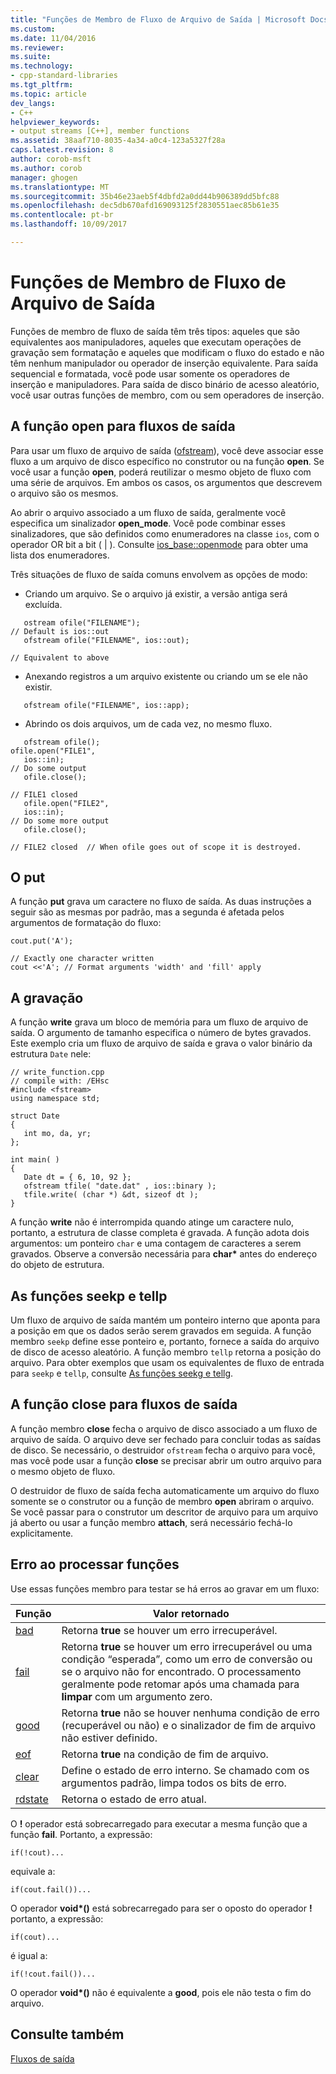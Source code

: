 ```yaml
---
title: "Funções de Membro de Fluxo de Arquivo de Saída | Microsoft Docs"
ms.custom: 
ms.date: 11/04/2016
ms.reviewer: 
ms.suite: 
ms.technology:
- cpp-standard-libraries
ms.tgt_pltfrm: 
ms.topic: article
dev_langs:
- C++
helpviewer_keywords:
- output streams [C++], member functions
ms.assetid: 38aaf710-8035-4a34-a0c4-123a5327f28a
caps.latest.revision: 8
author: corob-msft
ms.author: corob
manager: ghogen
ms.translationtype: MT
ms.sourcegitcommit: 35b46e23aeb5f4dbfd2a0dd44b906389dd5bfc88
ms.openlocfilehash: dec5db670afd169093125f2830551aec85b61e35
ms.contentlocale: pt-br
ms.lasthandoff: 10/09/2017

---
```

# <a name="output-file-stream-member-functions"></a>Funções de Membro de Fluxo de Arquivo de Saída
Funções de membro de fluxo de saída têm três tipos: aqueles que são equivalentes aos manipuladores, aqueles que executam operações de gravação sem formatação e aqueles que modificam o fluxo do estado e não têm nenhum manipulador ou operador de inserção equivalente. Para saída sequencial e formatada, você pode usar somente os operadores de inserção e manipuladores. Para saída de disco binário de acesso aleatório, você usar outras funções de membro, com ou sem operadores de inserção.  
  
## <a name="the-open-function-for-output-streams"></a>A função open para fluxos de saída  
 Para usar um fluxo de arquivo de saída ([ofstream](../standard-library/basic-ofstream-class.md)), você deve associar esse fluxo a um arquivo de disco específico no construtor ou na função **open**. Se você usar a função **open**, poderá reutilizar o mesmo objeto de fluxo com uma série de arquivos. Em ambos os casos, os argumentos que descrevem o arquivo são os mesmos.  
  
 Ao abrir o arquivo associado a um fluxo de saída, geralmente você especifica um sinalizador **open_mode**. Você pode combinar esses sinalizadores, que são definidos como enumeradores na classe `ios`, com o operador OR bit a bit ( &#124; ). Consulte [ios_base::openmode](../standard-library/ios-base-class.md#openmode) para obter uma lista dos enumeradores.  
  
 Três situações de fluxo de saída comuns envolvem as opções de modo:  
  
-   Criando um arquivo. Se o arquivo já existir, a versão antiga será excluída.  
  
 ```  
    ostream ofile("FILENAME");
// Default is ios::out  
    ofstream ofile("FILENAME", ios::out);

// Equivalent to above  
```  
  
-   Anexando registros a um arquivo existente ou criando um se ele não existir.  
  
 ```  
    ofstream ofile("FILENAME", ios::app);
```  
  
-   Abrindo os dois arquivos, um de cada vez, no mesmo fluxo.  
  
 ```  
    ofstream ofile();
ofile.open("FILE1",
    ios::in);
// Do some output  
    ofile.close();

// FILE1 closed  
    ofile.open("FILE2",
    ios::in);
// Do some more output  
    ofile.close();

// FILE2 closed  // When ofile goes out of scope it is destroyed.  
```  
  
## <a name="the-put"></a>O put
 A função **put** grava um caractere no fluxo de saída. As duas instruções a seguir são as mesmas por padrão, mas a segunda é afetada pelos argumentos de formatação do fluxo:  
  
```  
cout.put('A');

// Exactly one character written  
cout <<'A'; // Format arguments 'width' and 'fill' apply   
```  
  
## <a name="the-write"></a>A gravação
 A função **write** grava um bloco de memória para um fluxo de arquivo de saída. O argumento de tamanho especifica o número de bytes gravados. Este exemplo cria um fluxo de arquivo de saída e grava o valor binário da estrutura `Date` nele:  
  
```  
// write_function.cpp  
// compile with: /EHsc  
#include <fstream>  
using namespace std;  
  
struct Date  
{  
   int mo, da, yr;  
};  
  
int main( )  
{  
   Date dt = { 6, 10, 92 };  
   ofstream tfile( "date.dat" , ios::binary );  
   tfile.write( (char *) &dt, sizeof dt );  
}  
```  
  
 A função **write** não é interrompida quando atinge um caractere nulo, portanto, a estrutura de classe completa é gravada. A função adota dois argumentos: um ponteiro `char` e uma contagem de caracteres a serem gravados. Observe a conversão necessária para **char\*** antes do endereço do objeto de estrutura.  
  
## <a name="the-seekp-and-tellp-functions"></a>As funções seekp e tellp  
 Um fluxo de arquivo de saída mantém um ponteiro interno que aponta para a posição em que os dados serão serem gravados em seguida. A função membro `seekp` define esse ponteiro e, portanto, fornece a saída do arquivo de disco de acesso aleatório. A função membro `tellp` retorna a posição do arquivo. Para obter exemplos que usam os equivalentes de fluxo de entrada para `seekp` e `tellp`, consulte [As funções seekg e tellg](../standard-library/input-stream-member-functions.md).  
  
## <a name="the-close-function-for-output-streams"></a>A função close para fluxos de saída  
 A função membro **close** fecha o arquivo de disco associado a um fluxo de arquivo de saída. O arquivo deve ser fechado para concluir todas as saídas de disco. Se necessário, o destruidor `ofstream` fecha o arquivo para você, mas você pode usar a função **close** se precisar abrir um outro arquivo para o mesmo objeto de fluxo.  
  
 O destruidor de fluxo de saída fecha automaticamente um arquivo do fluxo somente se o construtor ou a função de membro **open** abriram o arquivo. Se você passar para o construtor um descritor de arquivo para um arquivo já aberto ou usar a função membro **attach**, será necessário fechá-lo explicitamente.  
  
##  <a name="vclrferrorprocessingfunctionsanchor10"></a> Erro ao processar funções  
 Use essas funções membro para testar se há erros ao gravar em um fluxo:  
  
|Função|Valor retornado|  
|--------------|------------------|  
|[bad](http://msdn.microsoft.com/Library/4038d331-e9c9-48b0-bf49-c6505744469c)|Retorna **true** se houver um erro irrecuperável.|  
|[fail](http://msdn.microsoft.com/Library/619f1b36-1e72-4551-8b48-888ae4e370d2)|Retorna **true** se houver um erro irrecuperável ou uma condição “esperada”, como um erro de conversão ou se o arquivo não for encontrado. O processamento geralmente pode retomar após uma chamada para **limpar** com um argumento zero.|  
|[good](http://msdn.microsoft.com/Library/77f0aa17-2ae1-48ae-8040-592d301e3972)|Retorna **true** não se houver nenhuma condição de erro (recuperável ou não) e o sinalizador de fim de arquivo não estiver definido.|  
|[eof](http://msdn.microsoft.com/Library/3087f631-1268-49cd-86cf-ff4108862329)|Retorna **true** na condição de fim de arquivo.|  
|[clear](http://msdn.microsoft.com/Library/dc172694-1267-45f8-8f5c-e822e16fc271)|Define o estado de erro interno. Se chamado com os argumentos padrão, limpa todos os bits de erro.|  
|[rdstate](http://msdn.microsoft.com/Library/e235e4e2-7e95-4777-a160-3938d263dd9c)|Retorna o estado de erro atual.|  
  
 O **!** operador está sobrecarregado para executar a mesma função que a função **fail**. Portanto, a expressão:  
  
```  
if(!cout)...  
```  
  
 equivale a:  
  
```  
if(cout.fail())...  
```  
  
 O operador **void\*()** está sobrecarregado para ser o oposto do operador **!** portanto, a expressão:  
  
```  
if(cout)...  
```  
  
 é igual a:  
  
```  
if(!cout.fail())...  
```  
  
 O operador **void\*()** não é equivalente a **good**, pois ele não testa o fim do arquivo.  
  
## <a name="see-also"></a>Consulte também  
 [Fluxos de saída](../standard-library/output-streams.md)


